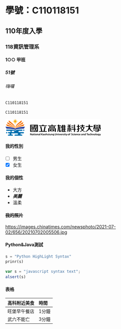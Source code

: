 # 學號：C110118151
## 110年度入學
### 118資訊管理系
#### 1○○ 甲班
##### 51號
###### 嗨囉

`C110118151`
```big zone
C110118151
```
![NKUST](logo.png '高科大')

#### 我的性別
- [ ] 男生
- [x] 女生

#### 我的個性
* 大方
* ***美麗***
* 溫柔

#### ~~我的照片~~
<https://images.chinatimes.com/newsphoto/2021-07-02/656/20210702005506.jpg>

#### Python&Java測試
```python
s = "Python HighLight Syntax"
prinr(s)
```

```js
var s = "javascript syntax text";
alsert(s)
```
#### 表格
|高科附近美食|時間|
|:----------|:---|
|旺堡早午餐店|1分鐘|
|武六不能亡  |3分鐘|


